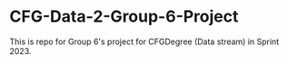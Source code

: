 # CFG-Data-2-Group-6-Project
This is repo for Group 6's project for CFGDegree  (Data stream) in Sprint 2023.
